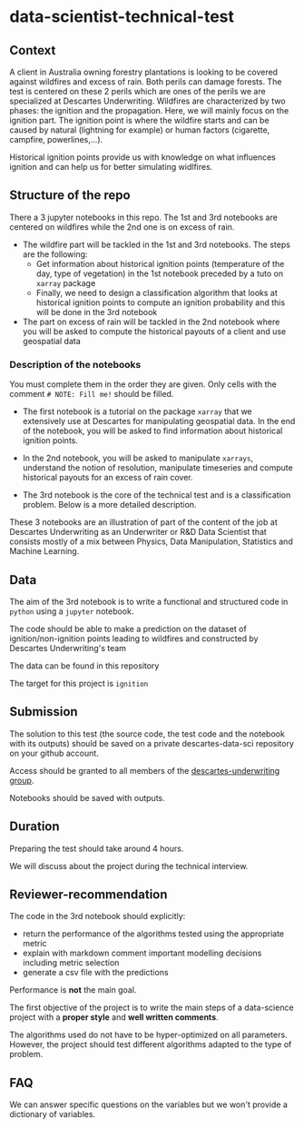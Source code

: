 # data-scientist-technical-test

## Context

A client in Australia owning forestry plantations is looking to be covered against wildfires and excess of rain. Both perils can damage forests. The test is centered on these 2 perils which are ones of the perils we are specialized at Descartes Underwriting. Wildfires are characterized by two phases: the ignition and the propagation. Here, we will mainly focus on the ignition part. The ignition point is where the wildfire starts and can be caused by natural (lightning for example) or human factors (cigarette, campfire, powerlines,...).

Historical ignition points provide us with knowledge on what influences ignition and can help us for better simulating widlfires.

## Structure of the repo

There a 3 jupyter notebooks in this repo. The 1st and 3rd notebooks are centered on wildfires while the 2nd one is on excess of rain.

- The wildfire part will be tackled in the 1st and 3rd notebooks. The steps are the following:
  - Get information about historical ignition points (temperature of the day, type of vegetation) in the 1st notebook preceded by a tuto on `xarray` package
  - Finally, we need to design a classification algorithm that looks at historical ignition points to compute an ignition probability and this will be done in the 3rd notebook
- The part on excess of rain will be tackled in the 2nd notebook where you will be asked to compute the historical payouts of a client and use geospatial data

### Description of the notebooks

You must complete them in the order they are given. Only cells with the comment `# NOTE: Fill me!` should be filled.

- The first notebook is a tutorial on the package `xarray` that we extensively use at Descartes for manipulating geospatial data. In the end of the notebook, you will be asked to find information about historical ignition points.

- In the 2nd notebook, you will be asked to manipulate `xarrays`, understand the notion of resolution, manipulate timeseries and compute historical payouts for an excess of rain cover.

- The 3rd notebook is the core of the technical test and is a classification problem. Below is a more detailed description.

These 3 notebooks are an illustration of part of the content of the job at Descartes Underwriting as an Underwriter or R&D Data Scientist that consists mostly of a mix between Physics, Data Manipulation, Statistics and Machine Learning.

## Data

The aim of the 3rd notebook is to write a functional and structured code in `python` using a `jupyter` notebook.

The code should be able to make a prediction on the dataset of ignition/non-ignition points leading to wildfires and constructed by Descartes Underwriting's team

The data can be found in this repository

The target for this project is `ignition`

## Submission

The solution to this test (the source code, the test code and the notebook with its outputs) should be saved on a private descartes-data-sci repository on your github account.

Access should be granted to all members of the [descartes-underwriting group](https://github.com/orgs/descartes-underwriting/people).

Notebooks should be saved with outputs.

## Duration

Preparing the test should take around 4 hours.

We will discuss about the project during the technical interview.

## Reviewer-recommendation

The code in the 3rd notebook should explicitly:

- return the performance of the algorithms tested using the appropriate metric
- explain with markdown comment important modelling decisions including metric selection
- generate a csv file with the predictions

Performance is **not** the main goal.

The first objective of the project is to write the main steps of a data-science project with a **proper style** and **well written comments**.

The algorithms used do not have to be hyper-optimized on all parameters. However, the project should test different algorithms adapted to the type of problem.

## FAQ

We can answer specific questions on the variables but we won't provide a dictionary of variables.
